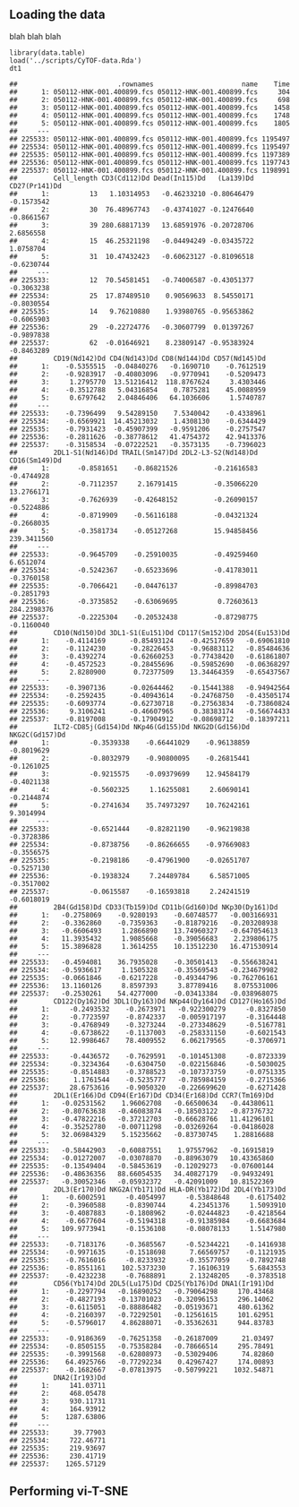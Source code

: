 Loading the data
----------------

blah blah blah

    library(data.table)
    load('../scripts/CyTOF-data.Rda')
    dt1

    ##                         .rownames                      name    Time
    ##      1: 050112-HNK-001.400899.fcs 050112-HNK-001.400899.fcs     304
    ##      2: 050112-HNK-001.400899.fcs 050112-HNK-001.400899.fcs     698
    ##      3: 050112-HNK-001.400899.fcs 050112-HNK-001.400899.fcs    1458
    ##      4: 050112-HNK-001.400899.fcs 050112-HNK-001.400899.fcs    1748
    ##      5: 050112-HNK-001.400899.fcs 050112-HNK-001.400899.fcs    1805
    ##     ---                                                            
    ## 225533: 050112-HNK-001.400899.fcs 050112-HNK-001.400899.fcs 1195497
    ## 225534: 050112-HNK-001.400899.fcs 050112-HNK-001.400899.fcs 1195497
    ## 225535: 050112-HNK-001.400899.fcs 050112-HNK-001.400899.fcs 1197389
    ## 225536: 050112-HNK-001.400899.fcs 050112-HNK-001.400899.fcs 1197743
    ## 225537: 050112-HNK-001.400899.fcs 050112-HNK-001.400899.fcs 1198991
    ##         Cell_length CD3(Cd112)Dd Dead(In115)Dd   (La139)Dd CD27(Pr141)Dd
    ##      1:          13   1.10314953   -0.46233210 -0.80646479    -0.1573542
    ##      2:          30  76.48967743   -0.43741027 -0.12476640    -0.8661567
    ##      3:          39 280.68817139   13.68591976 -0.20728706     2.6856558
    ##      4:          15  46.25321198   -0.04494249 -0.03435722     1.0758704
    ##      5:          31  10.47432423   -0.60623127 -0.81096518    -0.6230744
    ##     ---                                                                 
    ## 225533:          12  70.54581451   -0.74006587 -0.43051377    -0.3063238
    ## 225534:          25  17.87489510    0.90569633  8.54550171    -0.8030554
    ## 225535:          14   9.76210880    1.93980765 -0.95653862    -0.6065903
    ## 225536:          29  -0.22724776   -0.30607799  0.01397267    -0.9897838
    ## 225537:          62  -0.01646921    8.23809147 -0.95383924    -0.8463289
    ##         CD19(Nd142)Dd CD4(Nd143)Dd CD8(Nd144)Dd CD57(Nd145)Dd
    ##      1:    -0.5355515  -0.04840276   -0.1690710    -0.7612519
    ##      2:    -0.9283917  -0.40803096   -0.9770941    -0.5209473
    ##      3:     1.2795770  13.51216412  118.8767624     3.4303446
    ##      4:    -0.3512788   5.04316854    0.7875281    45.0088959
    ##      5:     0.6797642   2.04846406   64.1036606     1.5740787
    ##     ---                                                      
    ## 225533:    -0.7396499   9.54289150    7.5340042    -0.4338961
    ## 225534:    -0.6569921  14.45213032    1.4308130    -0.6344429
    ## 225535:    -0.7931423  -0.45907399   -0.9591206    -0.2757547
    ## 225536:    -0.2811626  -0.38778612   41.4754372    42.9413376
    ## 225537:    -0.3158534  -0.07222521   -0.3573135    -0.7396023
    ##         2DL1-S1(Nd146)Dd TRAIL(Sm147)Dd 2DL2-L3-S2(Nd148)Dd CD16(Sm149)Dd
    ##      1:       -0.8581651    -0.86821526         -0.21616583    -0.4744928
    ##      2:       -0.7112357     2.16791415         -0.35066220    13.2766171
    ##      3:       -0.7626939    -0.42648152         -0.26090157    -0.5224886
    ##      4:       -0.8719909    -0.56116188         -0.04321324    -0.2668035
    ##      5:       -0.3581734    -0.05127268         15.94858456   239.3411560
    ##     ---                                                                  
    ## 225533:       -0.9645709    -0.25910035         -0.49259460     6.6512074
    ## 225534:       -0.5242367    -0.65233696         -0.41783011    -0.3760158
    ## 225535:       -0.7066421    -0.04476137         -0.89984703    -0.2851793
    ## 225536:       -0.3735852    -0.63069695          0.72603613   284.2398376
    ## 225537:       -0.2225304    -0.20532438         -0.87298775    -0.1160040
    ##         CD10(Nd150)Dd 3DL1-S1(Eu151)Dd CD117(Sm152)Dd 2DS4(Eu153)Dd
    ##      1:    -0.4114169      -0.85493124    -0.42517659   -0.69061810
    ##      2:    -0.1124230      -0.28226453    -0.96883112   -0.85484636
    ##      3:    -0.4392274      -0.62660253    -0.77438420   -0.61861807
    ##      4:    -0.4572523      -0.28455696    -0.59852690   -0.06368297
    ##      5:     2.8280900       0.72377509    13.34464359   -0.65437567
    ##     ---                                                            
    ## 225533:    -0.3907136      -0.02644462    -0.15441388   -0.94942564
    ## 225534:    -0.2592435      -0.40943614    -0.24768750   -0.43505174
    ## 225535:    -0.6093774      -0.62730718    -0.27563834   -0.73860824
    ## 225536:     9.3106241      -0.46607965     0.38383174   -0.56674433
    ## 225537:    -0.8197008      -0.17904912    -0.08698712   -0.18397211
    ##         ILT2-CD85j(Gd154)Dd NKp46(Gd155)Dd NKG2D(Gd156)Dd NKG2C(Gd157)Dd
    ##      1:          -0.3539338    -0.66441029    -0.96138859     -0.8019629
    ##      2:          -0.8032979    -0.90800095    -0.26815441     -0.1261025
    ##      3:          -0.9215575    -0.09379699    12.94584179     -0.4021138
    ##      4:          -0.5602325     1.16255081     2.60690141     -0.2144874
    ##      5:          -0.2741634    35.74973297    10.76242161      9.3014994
    ##     ---                                                                 
    ## 225533:          -0.6521444    -0.82821190    -0.96219838     -0.3728386
    ## 225534:          -0.8738756    -0.86266655    -0.97669083     -0.3556575
    ## 225535:          -0.2198186    -0.47961900    -0.02651707     -0.5257130
    ## 225536:          -0.1938324     7.24489784     6.58571005     -0.3517002
    ## 225537:          -0.0615587    -0.16593818     2.24241519     -0.6018019
    ##         2B4(Gd158)Dd CD33(Tb159)Dd CD11b(Gd160)Dd NKp30(Dy161)Dd
    ##      1:   -0.2758069    -0.9280193    -0.60748577   -0.003166931
    ##      2:   -0.3362860    -0.7359363    -0.81879216   -0.203208938
    ##      3:   -0.6606493     1.2866890    13.74960327   -0.647054613
    ##      4:   11.3935432     1.9085668    -0.39056683    2.239806175
    ##      5:   15.3896828     1.3614255    10.13512230   16.471530914
    ##     ---                                                         
    ## 225533:   -0.4594081    36.7935028    -0.30501413   -0.556638241
    ## 225534:   -0.5936617     1.1505328    -0.35569543   -0.234679982
    ## 225535:   -0.0661846    -0.6217228    -0.49344796   -0.762706161
    ## 225536:   13.1160126     8.8597393     3.87789416    8.075531006
    ## 225537:   -0.2530261    54.4277000    -0.03413384   -0.038968075
    ##         CD122(Dy162)Dd 3DL1(Dy163)Dd NKp44(Dy164)Dd CD127(Ho165)Dd
    ##      1:     -0.2493532    -0.2673971   -0.922300279     -0.8327850
    ##      2:     -0.7723597    -0.8742337   -0.005917197     -0.3164448
    ##      3:     -0.4768949    -0.3273244   -0.273348629     -0.5167781
    ##      4:     -0.6738622    -0.1137003   -0.258331150     -0.6021543
    ##      5:     12.9986467    78.4009552    6.062179565     -0.3706971
    ##     ---                                                           
    ## 225533:     -0.4436572    -0.7629591   -0.101451308     -0.8723339
    ## 225534:     -0.3234364    -0.6304750   -0.022156846     -0.5030025
    ## 225535:     -0.8514883    -0.3788523   -0.107373759     -0.0751335
    ## 225536:      1.1761544    -0.5235777   -0.785984159     -0.2715366
    ## 225537:     28.6753616    -0.9050320   -0.226699620     -0.6271428
    ##         2DL1(Er166)Dd CD94(Er167)Dd CD34(Er168)Dd CCR7(Tm169)Dd
    ##      1:   -0.02531562    1.96062708   -0.66500634   -0.44380611
    ##      2:   -0.80763638   -0.46083874   -0.18503122   -0.87376732
    ##      3:   -0.47822216   -0.37212703   -0.66628766   11.41296101
    ##      4:   -0.35252780   -0.00711298   -0.03269264   -0.04186028
    ##      5:   32.06984329    5.15235662   -0.83730745    1.28816688
    ##     ---                                                        
    ## 225533:   -0.58442903   -0.60887551    1.97557962   -0.16915819
    ## 225534:   -0.01272007   -0.03078870   -0.88963079   10.43365860
    ## 225535:   -0.13549404   -0.58453619   -0.12029273   -0.07600144
    ## 225536:   -0.48636356   88.66054535   34.40827179   -0.94932491
    ## 225537:   -0.30052346   -0.05932372   -0.42091009   10.81522369
    ##         2DL3(Er170)Dd NKG2A(Yb171)Dd HLA-DR(Yb172)Dd 2DL4(Yb173)Dd
    ##      1:    -0.6002591     -0.4054997     -0.53848648    -0.6175402
    ##      2:    -0.3960588     -0.8390744      4.23451376     1.5093910
    ##      3:    -0.4087883     -0.1808962     -0.02444823    -0.4218564
    ##      4:    -0.6677604     -0.5194318     -0.91385984    -0.6683684
    ##      5:   109.9773941     -0.1536108     -0.08078133     1.5147980
    ##     ---                                                           
    ## 225533:    -0.7183176     -0.3685567     -0.52344221    -0.1416938
    ## 225534:    -0.9971635     -0.1518698      7.66569757    -0.1121935
    ## 225535:    -0.7616016     -0.8233932     -0.35577059    -0.7892748
    ## 225536:    -0.8551161    102.5373230      7.16106319     5.6843553
    ## 225537:    -0.4232238     -0.7688891      2.13248205    -0.3783518
    ##         CD56(Yb174)Dd 2DL5(Lu175)Dd CD25(Yb176)Dd DNA1(Ir191)Dd
    ##      1:    -0.2297794   -0.16890252   -0.79064298     170.43468
    ##      2:    -0.4827193   -0.13701023   -0.32096153     296.14062
    ##      3:    -0.6115051   -0.88886482   -0.05193671     480.61362
    ##      4:    -0.2160397   -0.72292501   -0.12561615     101.62951
    ##      5:    -0.5796017    4.86288071   -0.35362631     944.83783
    ##     ---                                                        
    ## 225533:    -0.9186369   -0.76251358   -0.26187009      21.03497
    ## 225534:    -0.8505155   -0.75358284   -0.78666514     295.78491
    ## 225535:    -0.3991568   -0.62808973   -0.53029406      74.82860
    ## 225536:    64.4925766   -0.77292234    0.42967427     174.00893
    ## 225537:    -0.1682667   -0.07813975   -0.50799221    1032.54871
    ##         DNA2(Ir193)Dd
    ##      1:     141.03711
    ##      2:     468.05478
    ##      3:     930.11731
    ##      4:     164.93912
    ##      5:    1287.63806
    ##     ---              
    ## 225533:      39.77903
    ## 225534:     722.46771
    ## 225535:     219.93697
    ## 225536:     230.41719
    ## 225537:    1265.57129

Performing vi-T-SNE
-------------------
